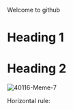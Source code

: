 Welcome to github 
# Heading 1	
# Heading 2
![40116-Meme-7](https://user-images.githubusercontent.com/97651150/149262642-8012e983-f112-481a-9847-575aea0c65d6.jpg)

Horizontal rule:

